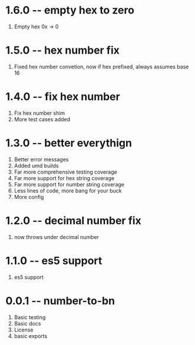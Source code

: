 # 1.6.0 -- empty hex to zero

1. Empty hex 0x -> 0

# 1.5.0 -- hex number fix

1. Fixed hex number convetion, now if hex prefixed, always assumes base 16

# 1.4.0 -- fix hex number

1. Fix hex number shim
2. More test cases added

# 1.3.0 -- better everythign

1. Better error messages
2. Added umd builds
3. Far more comprehensive testing coverage
4. Far more support for hex string coverage
5. Far more support for number string coverage
6. Less lines of code, more bang for your buck
7. More config

# 1.2.0 -- decimal number fix

1. now throws under decimal number

# 1.1.0 -- es5 support

1. es5 support

# 0.0.1 -- number-to-bn

1. Basic testing
2. Basic docs
3. License
4. basic exports
